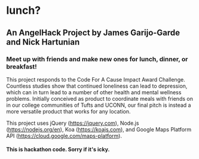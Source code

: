 lunch?
======
## An AngelHack Project by James Garijo-Garde and Nick Hartunian

### Meet up with friends and make new ones for lunch, dinner, or breakfast!

This project responds to the Code For A Cause Impact Award Challenge. Countless studies show that continued loneliness can lead to depression, which can in turn lead to a number of other health and mental wellness problems. Initially conceived as product to coordinate meals with friends on in our college communities of Tufts and UCONN, our final pitch is instead a more versatile product that works for any location.

This project uses jQuery (https://jquery.com), Node.js (https://nodejs.org/en), Koa (https://koajs.com), and Google Maps Platform API (https://cloud.google.com/maps-platform).

#### This is hackathon code. Sorry if it's icky.
